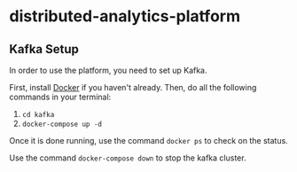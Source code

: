 # distributed-analytics-platform




## Kafka Setup
In order to use the platform, you need to set up Kafka.

First, install [Docker](https://docs.docker.com/engine/install/) if you haven't already.
Then, do all the following commands in your terminal:

1. `cd kafka`
2. `docker-compose up -d`

Once it is done running, use the command `docker ps` to check on the status.

Use the command `docker-compose down` to stop the kafka cluster.